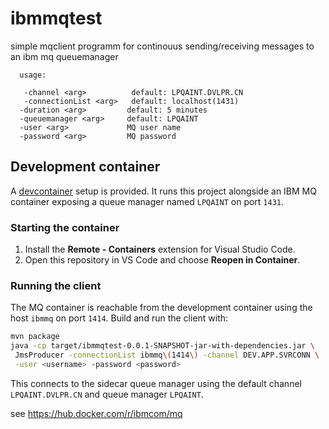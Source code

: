 # ibmmqtest

simple mqclient programm for continouus sending/receiving messages
to an ibm mq queuemanager

```
  usage:

   -channel <arg>          default: LPQAINT.DVLPR.CN
   -connectionList <arg>   default: localhost(1431)
  -duration <arg>         default: 5 minutes
  -queuemanager <arg>     default: LPQAINT
  -user <arg>             MQ user name
  -password <arg>         MQ password

```

## Development container

A [devcontainer](https://containers.dev/) setup is provided. It runs this project
alongside an IBM MQ container exposing a queue manager named `LPQAINT` on port
`1431`.

### Starting the container

1. Install the **Remote - Containers** extension for Visual Studio Code.
2. Open this repository in VS Code and choose **Reopen in Container**.

### Running the client

The MQ container is reachable from the development container using the host
`ibmmq` on port `1414`. Build and run the client with:

```bash
mvn package
java -cp target/ibmmqtest-0.0.1-SNAPSHOT-jar-with-dependencies.jar \
 JmsProducer -connectionList ibmmq\(1414\) -channel DEV.APP.SVRCONN \
 -user <username> -password <password>
```

This connects to the sidecar queue manager using the default channel
`LPQAINT.DVLPR.CN` and queue manager `LPQAINT`.


see
https://hub.docker.com/r/ibmcom/mq
